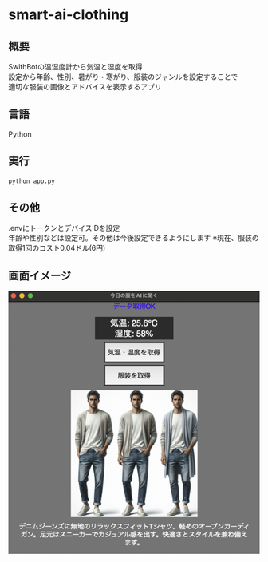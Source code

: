 # smart-ai-clothing
  
## 概要
SwithBotの温湿度計から気温と湿度を取得  
設定から年齢、性別、暑がり・寒がり、服装のジャンルを設定することで  
適切な服装の画像とアドバイスを表示するアプリ  
  
## 言語
Python

## 実行
```
python app.py
```
  
## その他
.envにトークンとデバイスIDを設定  
年齢や性別などは設定可。その他は今後設定できるようにします
※現在、服装の取得1回のコスト0.04ドル(6円)
　
## 画面イメージ
<img src="./app_image.png">